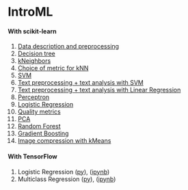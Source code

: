 # IntroML

#### With scikit-learn
1. [Data description and preprocessing](DecisionTree/data_description.py)
2. [Decision tree](DecisionTree/decision_tree.py)
3. [kNeighbors](kNN/kneighbors.py)
4. [Choice of metric for kNN](metric_choice.py)
5. [SVM](SVM/svm.py)
6. [Text preprocessing + text analysis with SVM](SVM/svm_text.py)
7. [Text preprocessing + text analysis with Linear Regression](LinReg/LinReg.py)
8. [Perceptron](Perceptron/Perceptron.py)
9. [Logistic Regression](Logistic/logistic.py)
10. [Quality metrics](QualityMetrics/quality.py)
11. [PCA](PCA/pca.py)
12. [Random Forest](RandomForest/rf.py)
13. [Gradient Boosting](GradBoost/gradboost.py)
14. [Image compression with kMeans](kMeans/kmeans.py)

#### With TensorFlow
1. Logistic Regression ([py](TensorFlow/MSE_Logistic/MSE_logreg.py)), ([ipynb](TensorFlow/MSE_Logistic/MSE_logreg.ipynb))
2. Multiclass Regression ([py](TensorFlow/MultiClassReg/softmax.py)), ([ipynb](TensorFlow/MultiClassReg/softmax.ipynb))
